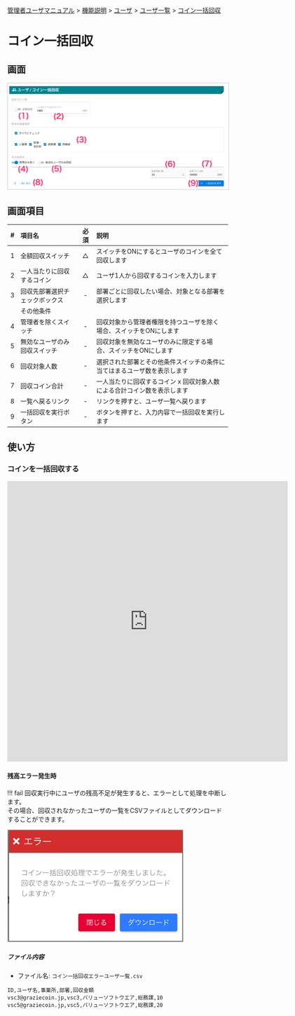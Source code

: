 [管理者ユーザマニュアル](/管理者機能/) > [機能説明](/管理者機能/#_16) > [ユーザ](/管理者機能/#_19) > [ユーザ一覧](./user01.md) > [コイン一括回収](#)
# コイン一括回収
## 画面
<a href="../../../images/user/6-1.png" data-lightbox="スクリーンショット" data-title="スクリーンショット">
    <img src="../../../images/user/6-1.png" style="border: solid 1px #ccc; width: 800px;" />
</a>


## 画面項目
|   #   | 項目名                         | 必須  | 説明                                                                     |
| :---: | :----------------------------- | :---: | :----------------------------------------------------------------------- |
|   1   | 全額回収スイッチ               |   △   | スイッチをONにするとユーザのコインを全て回収します                       |
|   2   | 一人当たりに回収するコイン     |   △   | ユーザ1人から回収するコインを入力します                                  |
|   3   | 回収先部署選択チェックボックス |   -   | 部署ごとに回収したい場合、対象となる部署を選択します                     |
|       | その他条件                     |       |                                                                          |
|   4   | 管理者を除くスイッチ           |   -   | 回収対象から管理者権限を持つユーザを除く場合、スイッチをONにします       |
|   5   | 無効なユーザのみ回収スイッチ   |   -   | 回収対象を無効なユーザのみに限定する場合、スイッチをONにします           |
|   6   | 回収対象人数                   |   -   | 選択された部署とその他条件スイッチの条件に当てはまるユーザ数を表示します |
|   7   | 回収コイン合計                 |   -   | 一人当たりに回収するコイン x 回収対象人数 による合計コイン数を表示します |
|   8   | 一覧へ戻るリンク               |   -   | リンクを押すと、ユーザ一覧へ戻ります                                     |
|   9   | 一括回収を実行ボタン           |   -   | ボタンを押すと、入力内容で一括回収を実行します                           |


## 使い方
### コインを一括回収する

<iframe src="https://scribehow.com/embed/__nGwZ-fgtTnWz_iPDEhAmGw" width="640" height="640" allowfullscreen frameborder="0"></iframe>


#### 残高エラー発生時
!!! fail
    回収実行中にユーザの残高不足が発生すると、エラーとして処理を中断します。<br>
    その場合、回収されなかったユーザの一覧をCSVファイルとしてダウンロードすることができます。

<a href="../../../images/user/6-2.png" data-lightbox="スクリーンショット" data-title="スクリーンショット">
    <img src="../../../images/user/6-2.png" style="border: solid 1px #ccc; width: 400px;" />
</a>


##### ファイル内容
- ファイル名: `コイン一括回収エラーユーザ一覧.csv`
```csv
ID,ユーザ名,事業所,部署,回収金額
vsc3@graziecoin.jp,vsc3,バリューソフトウエア,総務課,10
vsc5@graziecoin.jp,vsc5,バリューソフトウエア,総務課,20
```